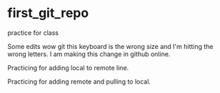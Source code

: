 # first_git_repo
practice for class


Some edits
wow git 
this keyboard is the wrong size and I'm hitting the wrong letters.
I am making this change in github online.


Practicing for adding local to remote line.

Practicing for adding remote and pulling to local.
